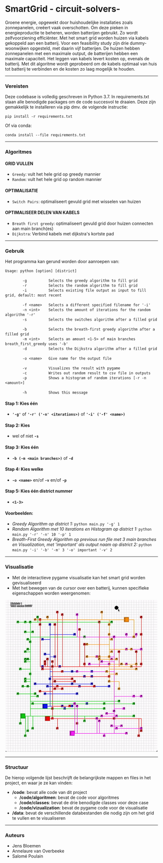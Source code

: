 # SmartGrid - circuit-solvers-

Groene energie, opgewekt door huishoudelijke installaties zoals zonnepanelen, creëert vaak overschotten. Om deze pieken in energieproductie te beheren, worden batterijen gebruikt. Zo wordt zelfvoorziening efficiënter. Met het smart grid worden huizen via kabels gekoppeld aan een batterij. Voor een feasibility study zijn drie dummy-woonwijken opgesteld, met daarin vijf batterijen. De huizen hebben zonnepanelen met een maximale output, de batterijen hebben een maximale capaciteit. Het leggen van kabels levert kosten op, evenals de batterij. Met dit algoritme wordt geprobeerd om de kabels optimaal van huis tot batterij te verbinden en de kosten zo laag mogelijk te houden.

***

### Vereisten

Deze codebase is volledig geschreven in Python 3.7. In requirements.txt staan alle benodigde packages om de code succesvol te draaien. Deze zijn gemakkelijk te installeren via pip dmv. de volgende instructie:

```
pip install -r requirements.txt
```

Of via conda:

```
conda install --file requirements.txt
```

***

### Algoritmes
#### GRID VULLEN
- `Greedy`: vult het hele grid op greedy mannier
- `Random`: vult het hele grid op random mannier

#### OPTIMALISATIE
- `Switch Pairs`: optimaliseert gevuld grid met wisselen van huizen

#### OPTIMALISEER DELEN VAN KABELS
- `Breath first greedy`: optimaliseert gevuld grid door huizen 
connecten aan main branch(es)
- `Dijkstra`: Verbind kabels met dijkstra's kortste pad

***

### Gebruik

Het programma kan gerund worden door aanroepen van:

```
Usage: python [option] [district]

        -g          Selects the greedy algorithm to fill grid
        -r          Selects the random algorithm to fill grid
        -i          Selects existing file output as input to fill grid, default: most recent

        -f <name>   Selects a different specified filename for '-i'
        -n <int>    Selects the amount of iterations for the random algorithm '-r'
        -s          Selects the switches algorithm after a filled grid

        -b          Selects the breath-first greedy algorithm after a filled grid
        -m <int>    Selects an amount <1-5> of main branches breath_first_greedy uses '-b'
        -d          Selects the Dijkstra algorithm after a filled grid

        -o <name>   Give name for the output file 
        
        -v          Visualizes the result with pygame
        -c          Writes out random result to csv file in outputs
        -p          Shows a histogram of random iterations [-r -n <amount>]

        -h          Shows this message
```

#### **Stap 1:** Kies één
- **`'-g'`** of **`'-r' ('-n' <iterations>)`** of **`'-i' ('-f' <name>)`**

#### **Stap 2:** Kies
- wel of niet **`-s`** 

#### **Stap 3:** Kies één
- **`-b (-m <main branches>)`** of **`-d`**

#### **Stap 4:** Kies welke
- **`-o <name>`** en/of **`-v`** en/of **`-p`**

#### **Stap 5:** Kies één district nummer
- **`<1-3>`**

#### **Voorbeelden:**
- *Greedy Algorithm op district 1:* `python main.py '-g' 1`
- *Random Algorithm met 10 iterations en Histogram op district 1:* `python main.py '-r' '-n' 10 '-p' 1`
- *Breath-First Greedy Algorithm op previous run file met 3 main branches en Visualization, met 'important' als output naam op district 2:* `python main.py '-i' '-b' '-m' 3 '-o' important '-v' 2`

***

### Visualisatie

- Met de interactieve pygame visualisatie kan het smart grid worden gevisualiseerd
- Met het bewegen van de cursor over een batterij, kunnen specifieke eigenschappen worden weergenomen:

<div align="center">
    <img src="data/images/demonstration.gif" alt="Visualisation GIF" width="500"/>
</div>


***


### Structuur

De hierop volgende lijst beschrijft de belangrijkste mappen en files in het project, en waar je ze kan vinden:

- **/code**: bevat alle code van dit project
  - **/code/algoritmen**: bevat de code voor algoritmes
  - **/code/classes**: bevat de drie benodigde classes voor deze case
  - **/code/vizualization**: bevat de pygame code voor de visualisatie
- **/data**: bevat de verschillende databestanden die nodig zijn om het grid te vullen en te visualiseren

***

### Auteurs
- Jens Bloemen
- Annelaure van Overbeeke
- Salomé Poulain